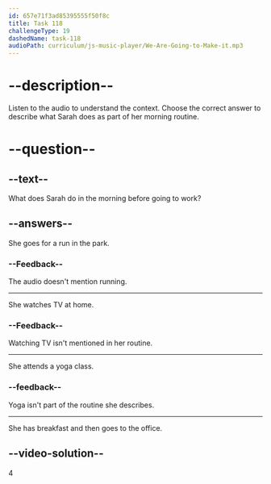 ```yaml
---
id: 657e71f3ad85395555f50f8c
title: Task 118
challengeType: 19
dashedName: task-118
audioPath: curriculum/js-music-player/We-Are-Going-to-Make-it.mp3
---
```


<!-- Brian: Go on, please. What's your weekly routine like?
Sarah: Well, on weekdays, I usually wake up at around 6 AM to get ready for work.
Brian: That's early! What's your morning routine?
Sarah: In the morning, I have breakfast at home and then head to the office at 8 AM. -->

# --description--

Listen to the audio to understand the context. Choose the correct answer to describe what Sarah does as part of her morning routine.

# --question--

## --text--

What does Sarah do in the morning before going to work?

## --answers--

She goes for a run in the park.

### --Feedback--

The audio doesn't mention running.

---

She watches TV at home.

### --Feedback--

Watching TV isn't mentioned in her routine.

---

She attends a yoga class.

### --feedback--

Yoga isn't part of the routine she describes.

---

She has breakfast and then goes to the office.

## --video-solution--

4
